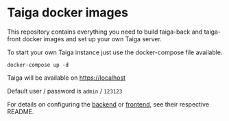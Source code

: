 Taiga docker images
===================

This repository contains everything you need to build taiga-back and
taiga-front docker images and set up your own Taiga server.

To start your own Taiga instance just use the docker-compose file available.

    docker-compose up -d

Taiga will be available on [https://localhost](1)

Default user / password is `admin` / `123123`

For details on configuring the [backend](2) or [frontend](3), see their
respective README.

[1]: https://localhost
[2]: ./taiga-back/README.md
[3]: ./taiga-front/README.md

